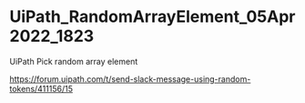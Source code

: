 # UiPath_RandomArrayElement_05Apr2022_1823

UiPath Pick random array element

https://forum.uipath.com/t/send-slack-message-using-random-tokens/411156/15

